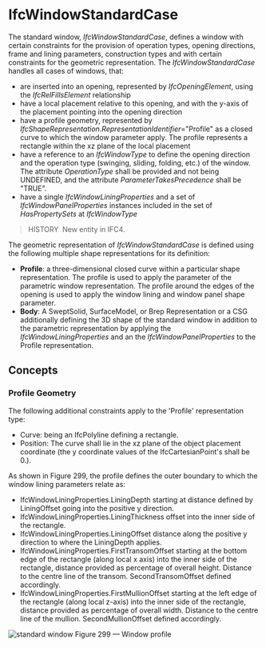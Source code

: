 # IfcWindowStandardCase

The standard window, _IfcWindowStandardCase_, defines a window with certain constraints for the provision of operation types, opening directions, frame and lining parameters, construction types and with certain constraints for the geometric representation. The _IfcWindowStandardCase_ handles all cases of windows, that:

* are inserted into an opening, represented by _IfcOpeningElement_, using the _IfcRelFillsElement_ relationship
* have a local placement relative to this opening, and with the y-axis of the placement pointing into the opening direction
* have a profile geometry, represented by _IfcShapeRepresentation.RepresentationIdentifier_="Profile" as a closed curve to which the window parameter apply. The profile represents a rectangle within the xz plane of the local placement
* have a reference to an _IfcWindowType_ to define the opening direction and the operation type (swinging, sliding, folding, etc.) of the window. The attribute _OperationType_ shall be provided and not being UNDEFINED, and the attribute _ParameterTakesPrecedence_ shall be "TRUE".
* have a single _IfcWindowLiningProperties_ and a set of _IfcWindowPanelProperties_ instances included in the set of _HasPropertySets_ at _IfcWindowType_

> HISTORY&nbsp; New entity in IFC4.

The geometric representation of _IfcWindowStandardCase_ is defined using the following multiple shape representations for its definition:

* **Profile**: a three-dimensional closed curve within a particular shape representation. The profile is used to apply the parameter of the parametric window representation. The profile around the edges of the opening is used to apply the window lining and window panel shape parameter.
* **Body**: A SweptSolid, SurfaceModel, or Brep Representation or a CSG additionally defining the 3D shape of the standard window in addition to the parametric representation by applying the _IfcWindowLiningProperties_ and an the _IfcWindowPanelProperties_ to the Profile representation.

## Concepts

### Profile Geometry

The following additional constraints apply to the 'Profile'
representation type:


* Curve: being an IfcPolyline defining a
rectangle.
* Position: The curve shall lie in the xz plane of the
object placement coordinate (the y coordinate values of the
IfcCartesianPoint's shall be 0.).


As shown in Figure 299, the profile defines the outer boundary to which the window
lining parameters relate as:


* IfcWindowLiningProperties.LiningDepth starting at
distance defined by LiningOffset going into the positive y
direction.
* IfcWindowLiningProperties.LiningThickness offset into
the inner side of the rectangle.
* IfcWindowLiningProperties.LiningOffset distance along
the positive y direction to where the LiningDepth
applies.
* IfcWindowLiningProperties.FirstTransomOffset starting
at the bottom edge of the rectangle (along local x axis) into the
inner side of the rectangle, distance provided as percentage of
overall height. Distance to the centre line of the transom.
SecondTransomOffset defined accordingly.
* IfcWindowLiningProperties.FirstMullionOffset starting
at the left edge of the rectangle (along local z-axis) into the
inner side of the rectangle, distance provided as percentage of
overall width. Distance to the centre line of the mullion.
SecondMullionOffset defined accordingly.


![standard window](../../../../figures/ifcwindowstandardcase-01.png)
Figure 299 — Window profile



